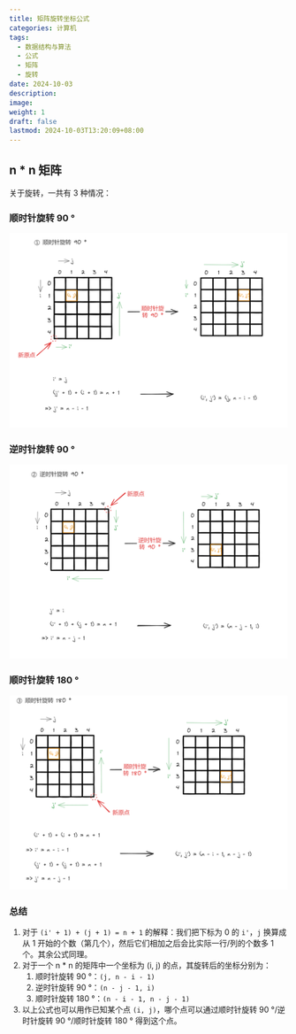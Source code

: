 ```yaml
---
title: 矩阵旋转坐标公式
categories: 计算机
tags:
  - 数据结构与算法
  - 公式
  - 矩阵
  - 旋转
date: 2024-10-03
description: 
image: 
weight: 1
draft: false
lastmod: 2024-10-03T13:20:09+08:00
---
```

## n * n 矩阵

关于旋转，一共有 3 种情况：

### 顺时针旋转 90 °

![image.png](https://raw.githubusercontent.com/oLd-Y/PicGoPictures/main/20241003102322.png)


### 逆时针旋转 90 °

![image.png](https://raw.githubusercontent.com/oLd-Y/PicGoPictures/main/20241003102359.png)


### 顺时针旋转 180 °

![image.png](https://raw.githubusercontent.com/oLd-Y/PicGoPictures/main/20241003102419.png)


### 总结

1. 对于 `(i' + 1) + (j + 1) = n + 1` 的解释：我们把下标为 0 的 `i'`，`j` 换算成从 1 开始的个数（第几个），然后它们相加之后会比实际一行/列的个数多 1 个。其余公式同理。
2. 对于一个 n * n 的矩阵中一个坐标为 (i, j) 的点，其旋转后的坐标分别为：
	1. 顺时针旋转 90 °：`(j, n - i - 1)`
	2. 逆时针旋转 90 °：`(n - j - 1, i)`
	3. 顺时针旋转 180 °：`(n - i - 1, n - j - 1)`
3. 以上公式也可以用作已知某个点 `(i, j)`，哪个点可以通过顺时针旋转 90 °/逆时针旋转 90 °/顺时针旋转 180 ° 得到这个点。